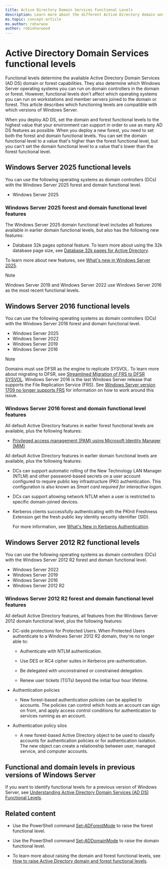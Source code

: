 ```yaml
---
title: Active Directory Domain Services Functional Levels
description: Learn more about the different Active Directory domain and forest functional levels in Windows Server.
ms.topic: concept-article
ms.author: roharwoo
author: robinharwood
---
```

# Active Directory Domain Services functional levels

Functional levels determine the available Active Directory Domain Services (AD DS) domain or forest capabilities. They also determine which Windows Server operating systems you can run on domain controllers in the domain or forest. However, functional levels don't affect which operating systems you can run on workstations and member servers joined to the domain or forest. This article describes which functioning levels are compatible with which versions of Windows Server.

When you deploy AD DS, set the domain and forest functional levels to the highest value that your environment can support in order to use as many AD DS features as possible. When you deploy a new forest, you need to set both the forest and domain functional levels. You can set the domain functional level to a value that's higher than the forest functional level, but you can't set the domain functional level to a value that's lower than the forest functional level.

## Windows Server 2025 functional levels

You can use the following operating systems as domain controllers (DCs) with the Windows Server 2025 forest and domain functional level.

- Windows Server 2025

### Windows Server 2025 forest and domain functional level features

The Windows Server 2025 domain functional level includes all features available in earlier domain functional levels, but also has the following new features:

- Database 32k pages optional feature. To learn more about using the 32k database page size, see [Database 32k pages for Active Directory](/windows-server/identity/ad-ds/32k-pages-optional-feature).

To learn more about new features, see [What's new in Windows Server 2025](../../get-started/whats-new-windows-server-2025.md).

> [!NOTE]
> Windows Server 2019 and Windows Server 2022 use Windows Server 2016 as the most recent functional levels.

## Windows Server 2016 functional levels

You can use the following operating systems as domain controllers (DCs) with the Windows Server 2016 forest and domain functional level.

- Windows Server 2025
- Windows Server 2022
- Windows Server 2019
- Windows Server 2016

> [!NOTE]
> Domains must use DFSR as the engine to replicate SYSVOL. To learn more about migrating to DFSR, see [Streamlined Migration of FRS to DFSR SYSVOL](https://techcommunity.microsoft.com/t5/storage-at-microsoft/streamlined-migration-of-frs-to-dfsr-sysvol/ba-p/425405). Windows Server 2016 is the last Windows Server release that supports the File Replication Service (FRS). See [Windows Server version 1709 no longer supports FRS](/troubleshoot/windows-server/networking/windows-server-version-1709-no-longer-supports-frs) for information on how to work around this issue.

### Windows Server 2016 forest and domain functional level features

All default Active Directory features in earlier forest functional levels are available, plus the following features:

- [Privileged access management (PAM) using Microsoft Identity Manager (MIM)](../whats-new-active-directory-domain-services.md#privileged-access-management)

All default Active Directory features in earlier domain functional levels are available, plus the following features:

- DCs can support automatic rolling of the New Technology LAN Manager (NTLM) and other password-based secrets on a user account configured to require public key infrastructure (PKI) authentication. This configuration is also known as *Smart card required for interactive logon*.
- DCs can support allowing network NTLM when a user is restricted to specific domain-joined devices.
- Kerberos clients successfully authenticating with the PKInit Freshness Extension get the fresh public key identity security identifier (SID).

    For more information, see [What's New in Kerberos Authentication](../../get-started/whats-new-in-windows-server-2016.md#kerberos-authentication).

## Windows Server 2012 R2 functional levels

You can use the following operating systems as domain controllers (DCs) with the Windows Server 2012 R2 forest and domain functional level.

- Windows Server 2022
- Windows Server 2019
- Windows Server 2016
- Windows Server 2012 R2

### Windows Server 2012 R2 forest and domain functional level features

All default Active Directory features, all features from the Windows Server 2012 domain functional level, plus the following features:

- DC-side protections for Protected Users. When Protected Users authenticate to a Windows Server 2012 R2 domain, they're no longer able to:

  - Authenticate with NTLM authentication.

  - Use DES or RC4 cipher suites in Kerberos pre-authentication.

  - Be delegated with unconstrained or constrained delegation.

  - Renew user tickets (TGTs) beyond the initial four hour lifetime.

- Authentication policies

  - New forest-based authentication policies can be applied to accounts. The policies can control which hosts an account can sign on from, and apply access control conditions for authentication to services running as an account.

- Authentication policy silos

  - A new forest-based Active Directory object to be used to classify accounts for authentication policies or for authentication isolation. The new object can create a relationship between user, managed service, and computer accounts.

## Functional and domain levels in previous versions of Windows Server

If you want to identify functional levels for a previous version of Windows Server, see [Understanding Active Directory Domain Services (AD DS) Functional Levels](/previous-versions/windows/it-pro/windows-server-2008-R2-and-2008/cc754918(v=ws.10)).

## Related content

- Use the PowerShell command [Set-ADForestMode](/powershell/module/activedirectory/set-adforestmode) to raise the forest functional level.

- Use the PowerShell command [Set-ADDomainMode](/powershell/module/activedirectory/set-addomainmode) to raise the domain functional level.

- To learn more about raising the domain and forest functional levels, see [How to raise Active Directory domain and forest functional levels](/troubleshoot/windows-server/active-directory/raise-active-directory-domain-forest-functional-levels).


